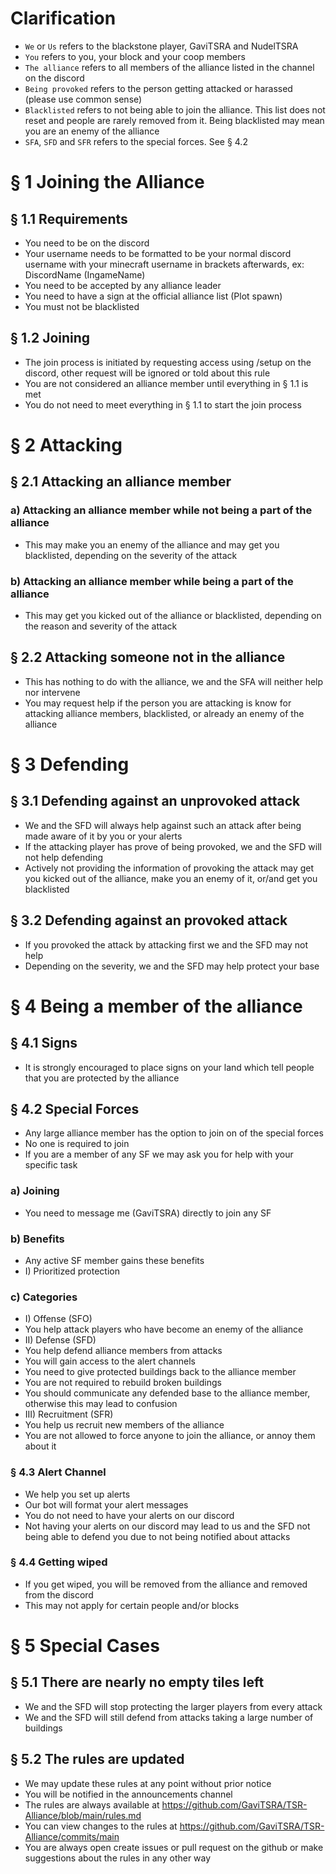 # __Clarification__
- `We` or `Us` refers to the blackstone player, GaviTSRA and NudelTSRA
- `You` refers to you, your block and your coop members
- `The alliance` refers to all members of the alliance listed in the channel on the discord
- `Being provoked` refers to the person getting attacked or harassed (please use common sense)
- `Blacklisted` refers to not being able to join the alliance. This list does not reset and people are rarely removed from it. Being blacklisted may mean you are an enemy of the alliance
- `SFA`, `SFD` and `SFR` refers to the special forces. See § 4.2



# __§ 1 Joining the Alliance__
## § 1.1 Requirements
- You need to be on the discord
- Your username needs to be formatted to be your normal discord username with your minecraft username in brackets afterwards, ex: DiscordName (IngameName)
- You need to be accepted by any alliance leader
- You need to have a sign at the official alliance list (Plot spawn)
- You must not be blacklisted

## § 1.2 Joining
- The join process is initiated by requesting access using /setup on the discord, other request will be ignored or told about this rule
- You are not considered an alliance member until everything in § 1.1 is met
- You do not need to meet everything in § 1.1 to start the join process



# __§ 2 Attacking__
## § 2.1 Attacking an alliance member
### a) Attacking an alliance member while not being a part of the alliance
- This may make you an enemy of the alliance and may get you blacklisted, depending on the severity of the attack
### b) Attacking an alliance member while being a part of the alliance
- This may get you kicked out of the alliance or blacklisted, depending on the reason and severity of the attack

## § 2.2 Attacking someone not in the alliance
- This has nothing to do with the alliance, we and the SFA will neither help nor intervene
- You may request help if the person you are attacking is know for attacking alliance members, blacklisted, or already an enemy of the alliance



# __§ 3 Defending__
## § 3.1 Defending against an unprovoked attack
- We and the SFD will always help against such an attack after being made aware of it by you or your alerts
- If the attacking player has prove of being provoked, we and the SFD will not help defending
- Actively not providing the information of provoking the attack may get you kicked out of the alliance, make you an enemy of it, or/and get you blacklisted
## § 3.2 Defending against an provoked attack
- If you provoked the attack by attacking first we and the SFD may not help
- Depending on the severity, we and the SFD may help protect your base



# __§ 4 Being a member of the alliance__
## § 4.1 Signs
- It is strongly encouraged to place signs on your land which tell people that you are protected by the alliance

## § 4.2 Special Forces
- Any large alliance member has the option to join on of the special forces
- No one is required to join
- If you are a member of any SF we may ask you for help with your specific task
### a) Joining
- You need to message me (GaviTSRA) directly to join any SF
### b) Benefits
- Any active SF member gains these benefits
- I) Prioritized protection
### c) Categories
- I) Offense (SFO)
 - You help attack players who have become an enemy of the alliance
- II) Defense (SFD)
 - You help defend alliance members from attacks
 - You will gain access to the alert channels
 - You need to give protected buildings back to the alliance member
 - You are not required to rebuild broken buildings
 - You should communicate any defended base to the alliance member, otherwise this may lead to confusion
- III) Recruitment (SFR)
 - You help us recruit new members of the alliance
 - You are not allowed to force anyone to join the alliance, or annoy them about it

### § 4.3 Alert Channel
- We help you set up alerts
- Our bot will format your alert messages
- You do not need to have your alerts on our discord
- Not having your alerts on our discord may lead to us and the SFD not being able to defend you due to not being notified about attacks

### § 4.4 Getting wiped
- If you get wiped, you will be removed from the alliance and removed from the discord
- This may not apply for certain people and/or blocks



# __§ 5 Special Cases__
## § 5.1 There are nearly no empty tiles left
- We and the SFD will stop protecting the larger players from every attack
- We and the SFD will still defend from attacks taking a large number of buildings

## § 5.2 The rules are updated
- We may update these rules at any point without prior notice
- You will be notified in the announcements channel
- The rules are always available at https://github.com/GaviTSRA/TSR-Alliance/blob/main/rules.md
- You can view changes to the rules at https://github.com/GaviTSRA/TSR-Alliance/commits/main
- You are always open create issues or pull request on the github or make suggestions about the rules in any other way
